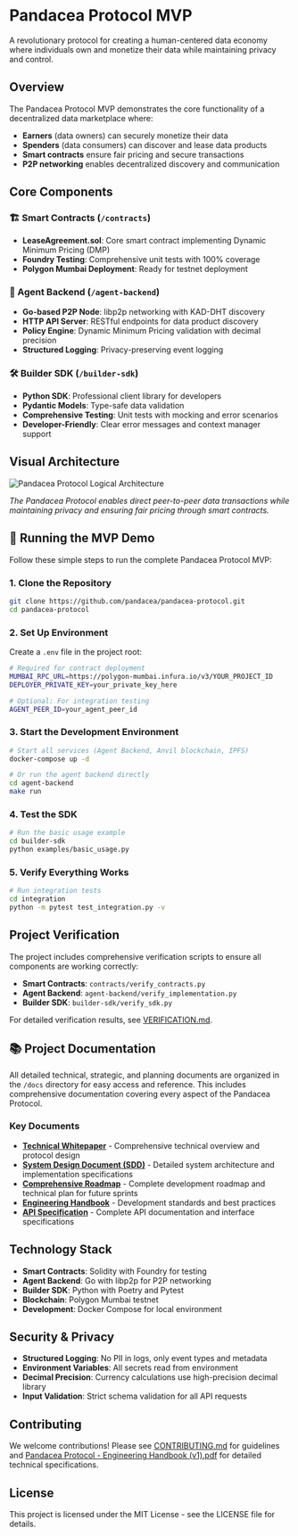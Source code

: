 # Pandacea Protocol MVP

A revolutionary protocol for creating a human-centered data economy where individuals own and monetize their data while maintaining privacy and control.

## Overview

The Pandacea Protocol MVP demonstrates the core functionality of a decentralized data marketplace where:
- **Earners** (data owners) can securely monetize their data
- **Spenders** (data consumers) can discover and lease data products
- **Smart contracts** ensure fair pricing and secure transactions
- **P2P networking** enables decentralized discovery and communication

## Core Components

### 🏗️ Smart Contracts (`/contracts`)
- **LeaseAgreement.sol**: Core smart contract implementing Dynamic Minimum Pricing (DMP)
- **Foundry Testing**: Comprehensive unit tests with 100% coverage
- **Polygon Mumbai Deployment**: Ready for testnet deployment

### 🤖 Agent Backend (`/agent-backend`)
- **Go-based P2P Node**: libp2p networking with KAD-DHT discovery
- **HTTP API Server**: RESTful endpoints for data product discovery
- **Policy Engine**: Dynamic Minimum Pricing validation with decimal precision
- **Structured Logging**: Privacy-preserving event logging

### 🛠️ Builder SDK (`/builder-sdk`)
- **Python SDK**: Professional client library for developers
- **Pydantic Models**: Type-safe data validation
- **Comprehensive Testing**: Unit tests with mocking and error scenarios
- **Developer-Friendly**: Clear error messages and context manager support

## Visual Architecture

![Pandacea Protocol Logical Architecture](https://storage.googleapis.com/pandacea-public-assets/logical-architecture-diagram.png)

*The Pandacea Protocol enables direct peer-to-peer data transactions while maintaining privacy and ensuring fair pricing through smart contracts.*

## 🚀 Running the MVP Demo

Follow these simple steps to run the complete Pandacea Protocol MVP:

### 1. Clone the Repository
```bash
git clone https://github.com/pandacea/pandacea-protocol.git
cd pandacea-protocol
```

### 2. Set Up Environment
Create a `.env` file in the project root:
```bash
# Required for contract deployment
MUMBAI_RPC_URL=https://polygon-mumbai.infura.io/v3/YOUR_PROJECT_ID
DEPLOYER_PRIVATE_KEY=your_private_key_here

# Optional: For integration testing
AGENT_PEER_ID=your_agent_peer_id
```

### 3. Start the Development Environment
```bash
# Start all services (Agent Backend, Anvil blockchain, IPFS)
docker-compose up -d

# Or run the agent backend directly
cd agent-backend
make run
```

### 4. Test the SDK
```bash
# Run the basic usage example
cd builder-sdk
python examples/basic_usage.py
```

### 5. Verify Everything Works
```bash
# Run integration tests
cd integration
python -m pytest test_integration.py -v
```

## Project Verification

The project includes comprehensive verification scripts to ensure all components are working correctly:

- **Smart Contracts**: `contracts/verify_contracts.py`
- **Agent Backend**: `agent-backend/verify_implementation.py`
- **Builder SDK**: `builder-sdk/verify_sdk.py`

For detailed verification results, see [VERIFICATION.md](VERIFICATION.md).

## 📚 Project Documentation

All detailed technical, strategic, and planning documents are organized in the `/docs` directory for easy access and reference. This includes comprehensive documentation covering every aspect of the Pandacea Protocol.

### Key Documents

- **[Technical Whitepaper](docs/Pandacea%20Technical%20Whitepaper%20(v3.1).pdf)** - Comprehensive technical overview and protocol design
- **[System Design Document (SDD)](docs/Pandacea%20Protocol%20-%20System%20Design%20Document%20(SDD)%20(v1.1).pdf)** - Detailed system architecture and implementation specifications
- **[Comprehensive Roadmap](docs/ROADMAP.md)** - Complete development roadmap and technical plan for future sprints
- **[Engineering Handbook](docs/Pandacea%20Protocol%20-%20Engineering%20Handbook%20(v1).pdf)** - Development standards and best practices
- **[API Specification](docs/Pandacea%20Protocol%20-%20API%20Specification%20(v1.1).pdf)** - Complete API documentation and interface specifications

## Technology Stack

- **Smart Contracts**: Solidity with Foundry for testing
- **Agent Backend**: Go with libp2p for P2P networking
- **Builder SDK**: Python with Poetry and Pytest
- **Blockchain**: Polygon Mumbai testnet
- **Development**: Docker Compose for local environment

## Security & Privacy

- **Structured Logging**: No PII in logs, only event types and metadata
- **Environment Variables**: All secrets read from environment
- **Decimal Precision**: Currency calculations use high-precision decimal library
- **Input Validation**: Strict schema validation for all API requests

## Contributing

We welcome contributions! Please see [CONTRIBUTING.md](CONTRIBUTING.md) for guidelines and [Pandacea Protocol - Engineering Handbook (v1).pdf](docs/Pandacea%20Protocol%20-%20Engineering%20Handbook%20(v1).pdf) for detailed technical specifications.

## License

This project is licensed under the MIT License - see the LICENSE file for details.